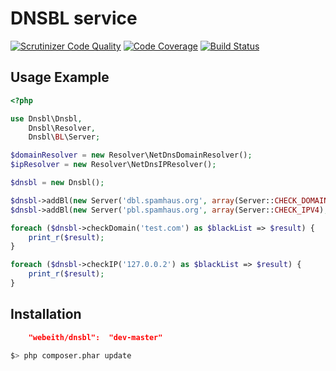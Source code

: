 DNSBL service
=====
[![Scrutinizer Code Quality](https://scrutinizer-ci.com/g/webeith/dnsbl/badges/quality-score.png?s=e91a29f1374e1a7bb12e5e908a58cdc9ba8171b1)](https://scrutinizer-ci.com/g/webeith/dnsbl/)
[![Code Coverage](https://scrutinizer-ci.com/g/webeith/dnsbl/badges/coverage.png?s=82f8a07b637ea41cb00b3f85258994e73499f6d6)](https://scrutinizer-ci.com/g/webeith/dnsbl/)
[![Build Status](https://travis-ci.org/webeith/dnsbl.png?branch=master)](http://travis-ci.org/webeith/dnsbl)

Usage Example
-------------

``` php
<?php

use Dnsbl\Dnsbl,
    Dnsbl\Resolver,
    Dnsbl\BL\Server;

$domainResolver = new Resolver\NetDnsDomainResolver();
$ipResolver = new Resolver\NetDnsIPResolver();

$dnsbl = new Dnsbl();

$dnsbl->addBl(new Server('dbl.spamhaus.org', array(Server::CHECK_DOMAIN), $domainResolver));
$dnsbl->addBl(new Server('pbl.spamhaus.org', array(Server::CHECK_IPV4), $ipResolver));

foreach ($dnsbl->checkDomain('test.com') as $blackList => $result) {
    print_r($result);
}

foreach ($dnsbl->checkIP('127.0.0.2') as $blackList => $result) {
    print_r($result);
}

```

Installation
------------

``` json
    "webeith/dnsbl":  "dev-master"
```

``` bash
$> php composer.phar update
```
